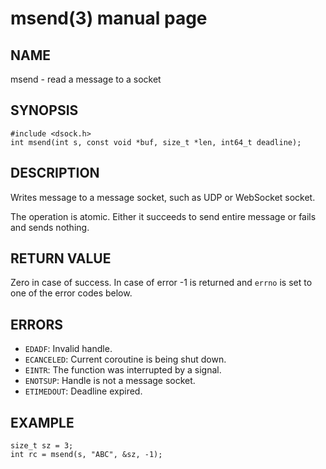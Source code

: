 # msend(3) manual page

## NAME

msend - read a message to a socket

## SYNOPSIS

```
#include <dsock.h>
int msend(int s, const void *buf, size_t *len, int64_t deadline);
```

## DESCRIPTION

Writes message to a message socket, such as UDP or WebSocket socket.

The operation is atomic. Either it succeeds to send entire message or fails and sends nothing.

## RETURN VALUE

Zero in case of success. In case of error -1 is returned and `errno` is set to one of the error codes below.

## ERRORS

* `EDADF`: Invalid handle.
* `ECANCELED`: Current coroutine is being shut down.
* `EINTR`: The function was interrupted by a signal.
* `ENOTSUP`: Handle is not a message socket.
* `ETIMEDOUT`: Deadline expired.

## EXAMPLE

```
size_t sz = 3;
int rc = msend(s, "ABC", &sz, -1);
```

